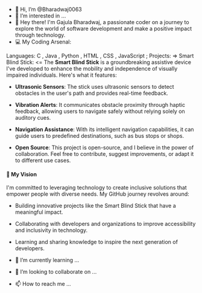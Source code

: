 - 👋 Hi, I’m @Bharadwaj0063
- 👀 I’m interested in ...
-   👋 Hey there! I'm Gajula Bharadwaj, a passionate coder on a journey to explore the world of software development and make a positive impact through technology.
-   💻 My Coding Arsenal:

Languages: C , Java , Python , HTML , CSS , JavaScript ;
Projects: 
                                                                              =>  Smart Blind Stick:  <=
                The **Smart Blind Stick** is a groundbreaking assistive device I've developed to enhance the mobility and independence of visually impaired individuals. Here's what it features:

- **Ultrasonic Sensors**: The stick uses ultrasonic sensors to detect obstacles in the user's path and provides real-time feedback.

- **Vibration Alerts**: It communicates obstacle proximity through haptic feedback, allowing users to navigate safely without relying solely on auditory cues.

- **Navigation Assistance**: With its intelligent navigation capabilities, it can guide users to predefined destinations, such as bus stops or shops.

- **Open Source**: This project is open-source, and I believe in the power of collaboration. Feel free to contribute, suggest improvements, or adapt it to different use cases.

#### 🚀 My Vision

I'm committed to leveraging technology to create inclusive solutions that empower people with diverse needs. My GitHub journey revolves around:

- Building innovative projects like the Smart Blind Stick that have a meaningful impact.

- Collaborating with developers and organizations to improve accessibility and inclusivity in technology.

- Learning and sharing knowledge to inspire the next generation of developers.


- 🌱 I’m currently learning ...
- 💞️ I’m looking to collaborate on ...
- 📫 How to reach me ...

<!---
Bharadwaj0063/Bharadwaj0063 is a ✨ special ✨ repository because its `README.md` (this file) appears on your GitHub profile.
You can click the Preview link to take a look at your changes.
--->
